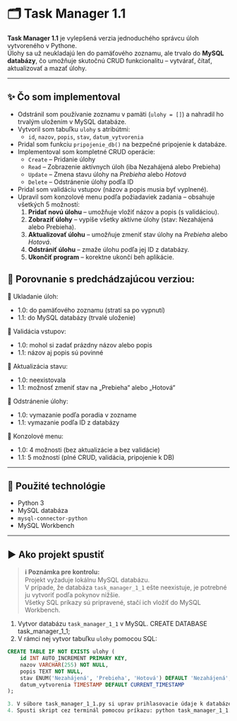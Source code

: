 # 🗂️ Task Manager 1.1

**Task Manager 1.1** je vylepšená verzia jednoduchého správcu úloh vytvoreného v Pythone.  
Úlohy sa už neukladajú len do pamäťového zoznamu, ale trvalo do **MySQL databázy**, čo umožňuje skutočnú CRUD funkcionalitu – vytvárať, čítať, aktualizovať a mazať úlohy.

---

## ✨ Čo som implementoval

- Odstránil som používanie zoznamu v pamäti (`ulohy = []`) a nahradil ho trvalým uložením v MySQL databáze.
- Vytvoril som tabuľku `ulohy` s atribútmi:
  - `id`, `nazov`, `popis`, `stav`, `datum_vytvorenia`
- Pridal som funkciu `pripojenie_db()` na bezpečné pripojenie k databáze.
- Implementoval som kompletné CRUD operácie:
  - `Create` – Pridanie úlohy
  - `Read` – Zobrazenie aktívnych úloh (iba Nezahájená alebo Prebieha)
  - `Update` – Zmena stavu úlohy na *Prebieha* alebo *Hotová*
  - `Delete` – Odstránenie úlohy podľa ID
- Pridal som validáciu vstupov (názov a popis musia byť vyplnené).
- Upravil som konzolové menu podľa požiadaviek zadania – obsahuje všetkých 5 možností:
  1. **Pridať novú úlohu** – umožňuje vložiť názov a popis (s validáciou).
  2. **Zobraziť úlohy** – vypíše všetky aktívne úlohy (stav: Nezahájená alebo Prebieha).
  3. **Aktualizovať úlohu** – umožňuje zmeniť stav úlohy na *Prebieha* alebo *Hotová*.
  4. **Odstrániť úlohu** – zmaže úlohu podľa jej ID z databázy.
  5. **Ukončiť program** – korektne ukončí beh aplikácie.

## 🔁 Porovnanie s predchádzajúcou verziou:

🔹 Ukladanie úloh:
- 1.0: do pamäťového zoznamu (stratí sa po vypnutí)
- 1.1: do MySQL databázy (trvalé uloženie)

🔹 Validácia vstupov:
- 1.0: mohol si zadať prázdny názov alebo popis
- 1.1: názov aj popis sú povinné

🔹 Aktualizácia stavu:
- 1.0: neexistovala
- 1.1: možnosť zmeniť stav na „Prebieha“ alebo „Hotová“

🔹 Odstránenie úlohy:
- 1.0: vymazanie podľa poradia v zozname
- 1.1: vymazanie podľa ID z databázy

🔹 Konzolové menu:
- 1.0: 4 možnosti (bez aktualizácie a bez validácie)
- 1.1: 5 možností (plné CRUD, validácia, pripojenie k DB)

---

## 🧰 Použité technológie

- Python 3
- MySQL databáza
- `mysql-connector-python`
- MySQL Workbench

---

## ▶️ Ako projekt spustiť

> **ℹ️ Poznámka pre kontrolu:**  
> Projekt vyžaduje lokálnu MySQL databázu.  
> V prípade, že databáza `task_manager_1_1` ešte neexistuje, je potrebné ju vytvoriť podľa pokynov nižšie.  
> Všetky SQL príkazy sú pripravené, stačí ich vložiť do MySQL Workbench.

1. Vytvor databázu `task_manager_1_1` v MySQL.
   CREATE DATABASE task_manager_1_1;
3. V rámci nej vytvor tabuľku `ulohy` pomocou SQL:
   
```sql
CREATE TABLE IF NOT EXISTS ulohy (
    id INT AUTO_INCREMENT PRIMARY KEY,
    nazov VARCHAR(255) NOT NULL,
    popis TEXT NOT NULL,
    stav ENUM('Nezahájená', 'Prebieha', 'Hotová') DEFAULT 'Nezahájená',
    datum_vytvorenia TIMESTAMP DEFAULT CURRENT_TIMESTAMP
);

3. V súbore task_manager_1_1.py si uprav prihlasovacie údaje k databáze podľa svojho lokálneho nastavenia (napr. user="root", password="1234").
4. Spusti skript cez terminál pomocou príkazu: python task_manager_1_1.py
